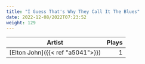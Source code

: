 ```yaml
---
title: "I Guess That's Why They Call It The Blues"
date: 2022-12-08/2022T07:23:52
weight: 129
---
```




 Artist | Plays 
----- | -----:
[Elton John]({{< ref "a5041">}}) | 1
